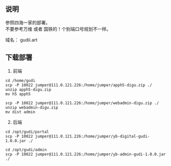 ## 说明
参照四海一家的部署。  
不要参考万维 或者 国铁的！个别端口号规划不一样。  

域名： gudii.art  


## 下载部署
1. 前端  
```
cd /home/gudi
scp -P 10022 jumper@111.0.121.226:/home/jumper/apph5-digu.zip ./
unzip apph5-digu.zip 
mv h5 apph5

scp -P 10022 jumper@111.0.121.226:/home/jumper/webadmin-digu.zip ./
unzip webadmin-digu.zip 
mv dist admin
```

2. 后端  
```
cd /opt/gudi/portal
scp -P 10022 jumper@111.0.121.226:/home/jumper/yb-digital-gudi-1.0.0.jar ./

cd /opt/gudi/admin
scp -P 10022 jumper@111.0.121.226:/home/jumper/yb-admin-gudi-1.0.0.jar ./
```
